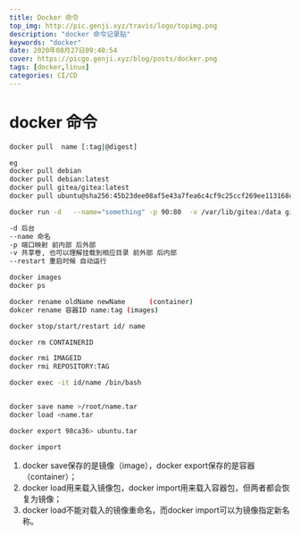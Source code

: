 ```yaml
---
title: Docker 命令
top_img: http://pic.genji.xyz/travis/logo/topimg.png
description: "docker 命令记录贴"
keywords: "docker"
date: 2020年08月27日09:40:54
cover: https://picgo.genji.xyz/blog/posts/docker.png
tags: [docker,linux]
categories: CI/CD
---
```

# docker 命令 

```bash
docker pull  name [:tag|@digest]

eg 
docker pull debian
docker pull debian:latest
docker pull gitea/gitea:latest
docker pull ubuntu@sha256:45b23dee08af5e43a7fea6c4cf9c25ccf269ee113168c19722f87876677c5cb2

```

```bash
docker run -d   --name="something" -p 90:80  -v /var/lib/gitea:/data gitea/gitea:latest --restart=always

-d 后台
--name 命名
-p 端口映射 前内部 后外部
-v 共享卷, 也可以理解挂载到相应目录 前外部 后内部
--restart 重启时候 自动运行

```

```bash
docker images
docker ps

docker rename oldName newName      (container) 
dokcer rename 容器ID name:tag (images)

docker stop/start/restart id/ name

docker rm CONTAINERID

docker rmi IMAGEID
docker rmi REPOSITORY:TAG

docker exec -it id/name /bin/bash



```

```bash
docker save name >/root/name.tar
docker load <name.tar

docker export 98ca36> ubuntu.tar

docker import

```





1. docker save保存的是镜像（image），docker export保存的是容器（container）；
2. docker load用来载入镜像包，docker import用来载入容器包，但两者都会恢复为镜像；
3. docker load不能对载入的镜像重命名，而docker import可以为镜像指定新名称。